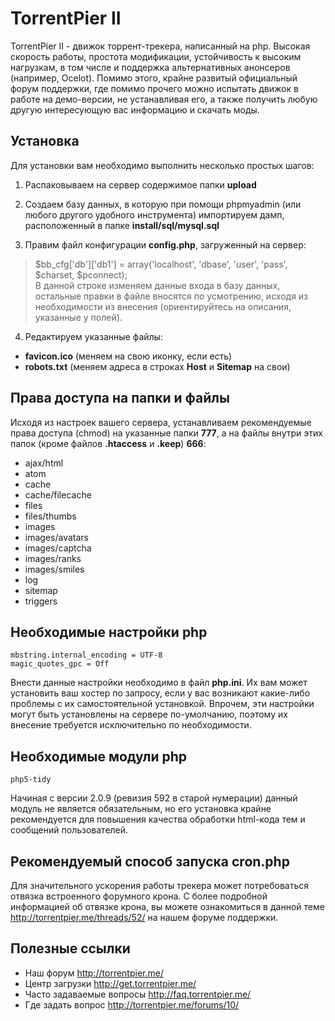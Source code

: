 TorrentPier II
======================

TorrentPier II - движок торрент-трекера, написанный на php. Высокая скорость работы, простота модификации, устойчивость к высоким нагрузкам, в том числе и поддержка альтернативных анонсеров (например, Ocelot). Помимо этого, крайне развитый официальный форум поддержки, где помимо прочего можно испытать движок в работе на демо-версии, не устанавливая его, а также получить любую другую интересующую вас информацию и скачать моды.

## Установка

Для установки вам необходимо выполнить несколько простых шагов:

1. Распаковываем на сервер содержимое папки **upload**

2. Создаем базу данных, в которую при помощи phpmyadmin (или любого другого удобного инструмента) импортируем дамп, расположенный в папке **install/sql/mysql.sql**
3. Правим файл конфигурации **config.php**, загруженный на сервер:
> $bb_cfg['db']['db1'] = array('localhost', 'dbase', 'user', 'pass', $charset, $pconnect);    
> В данной строке изменяем данные входа в базу данных, остальные правки в файле вносятся по усмотрению, исходя из необходимости из внесения (ориентируйтесь на описания, указанные у полей).

4. Редактируем указанные файлы:
 + **favicon.ico** (меняем на свою иконку, если есть)  
 + **robots.txt** (меняем адреса в строках **Host** и **Sitemap** на свои)

## Права доступа на папки и файлы

Исходя из настроек вашего сервера, устанавливаем рекомендуемые права доступа (chmod) на указанные папки **777**, а на файлы внутри этих папок (кроме файлов **.htaccess** и **.keep**) **666**:
- ajax/html
- atom
- cache
- cache/filecache
- files
- files/thumbs
- images
- images/avatars
- images/captcha
- images/ranks
- images/smiles
- log
- sitemap
- triggers

## Необходимые настройки php

    mbstring.internal_encoding = UTF-8
    magic_quotes_gpc = Off
Внести данные настройки необходимо в файл **php.ini**. Их вам может установить ваш хостер по запросу, если у вас возникают какие-либо проблемы с их самостоятельной установкой. Впрочем, эти настройки могут быть установлены на сервере по-умолчанию, поэтому их внесение требуется исключительно по необходимости.

## Необходимые модули php

    php5-tidy

Начиная с версии 2.0.9 (ревизия 592 в старой нумерации) данный модуль не является обязательным, но его установка крайне рекомендуется для повышения качества обработки html-кода тем и сообщений пользователей. 

## Рекомендуемый способ запуска cron.php

Для значительного ускорения работы трекера может потребоваться отвязка встроенного форумного крона. С более подробной информацией об отвязке крона, вы можете ознакомиться в данной теме http://torrentpier.me/threads/52/ на нашем форуме поддержки.

## Полезные ссылки

+ Наш форум http://torrentpier.me/
+ Центр загрузки http://get.torrentpier.me/
+ Часто задаваемые вопросы http://faq.torrentpier.me/
+ Где задать вопрос http://torrentpier.me/forums/10/
